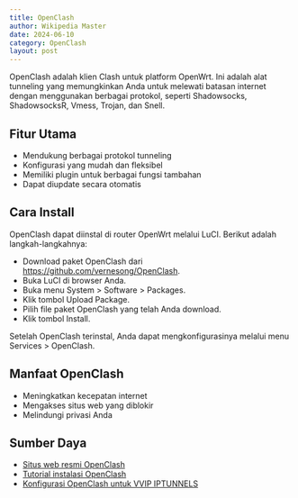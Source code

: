 ```yaml
---
title: OpenClash
author: Wikipedia Master
date: 2024-06-10
category: OpenClash
layout: post
---
```


OpenClash adalah klien Clash untuk platform OpenWrt. Ini adalah alat tunneling yang memungkinkan Anda untuk melewati batasan internet dengan menggunakan berbagai protokol, seperti Shadowsocks, ShadowsocksR, Vmess, Trojan, dan Snell.

## Fitur Utama

- Mendukung berbagai protokol tunneling
- Konfigurasi yang mudah dan fleksibel
- Memiliki plugin untuk berbagai fungsi tambahan
- Dapat diupdate secara otomatis

## Cara Install

OpenClash dapat diinstal di router OpenWrt melalui LuCI. Berikut adalah langkah-langkahnya:

- Download paket OpenClash dari https://github.com/vernesong/OpenClash.
- Buka LuCI di browser Anda.
- Buka menu System > Software > Packages.
- Klik tombol Upload Package.
- Pilih file paket OpenClash yang telah Anda download.
- Klik tombol Install.

Setelah OpenClash terinstal, Anda dapat mengkonfigurasinya melalui menu Services > OpenClash.

## Manfaat OpenClash

- Meningkatkan kecepatan internet
- Mengakses situs web yang diblokir
- Melindungi privasi Anda

## Sumber Daya

- [Situs web resmi OpenClash](https://github.com/vernesong/OpenClash)
- [Tutorial instalasi OpenClash](https://www.youtube.com/watch?v=EXaxFLUF2F4)
- [Konfigurasi OpenClash untuk VVIP IPTUNNELS](https://github.com/malikshi/open_clash)
